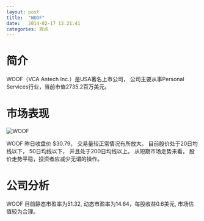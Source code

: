 ```yaml
---
layout: post
title:  "WOOF"
date:   2014-02-17 12:21:41
categories: 观点
---
```


# 简介
WOOF（VCA Antech Inc.）是USA著名上市公司，
公司主要从事Personal Services行业，当前市值2735.2百万美元。

# 市场表现

![WOOF](http://finviz.com/chart.ashx?t=WOOF&ty=c&ta=1&p=d&s=l)

WOOF 昨日收盘价 $30.79，
交易量较正常情况有所放大。
目前股价处于20日均线以下，
50日均线以下，
并且处于200日均线以上。
从短期市场走势来看，
股价走势平稳，投资者应减少无谓的操作。

# 公司分析
WOOF 目前静态市盈率为51.32, 动态市盈率为14.64，每股收益0.6美元,
市场估值较为合理。
